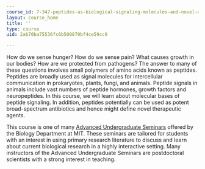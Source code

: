 ```yaml
---
course_id: 7-347-peptides-as-biological-signaling-molecules-and-novel-drugs-spring-2016
layout: course_home
title: ''
type: course
uid: 2ab70ba75536fc6b500870bf4ce59cc9

---
```

How do we sense hunger? How do we sense pain? What causes growth in our bodies? How are we protected from pathogens? The answer to many of these questions involves small polymers of amino acids known as peptides. Peptides are broadly used as signal molecules for intercellular communication in prokaryotes, plants, fungi, and animals. Peptide signals in animals include vast numbers of peptide hormones, growth factors and neuropeptides. In this course, we will learn about molecular bases of peptide signaling. In addition, peptides potentially can be used as potent broad-spectrum antibiotics and hence might define novel therapeutic agents.

This course is one of many [Advanced Undergraduate Seminars](https://biology.mit.edu/undergraduate/course_listings/advanced_undergraduate_seminars) offered by the Biology Department at MIT. These seminars are tailored for students with an interest in using primary research literature to discuss and learn about current biological research in a highly interactive setting. Many instructors of the Advanced Undergraduate Seminars are postdoctoral scientists with a strong interest in teaching.
